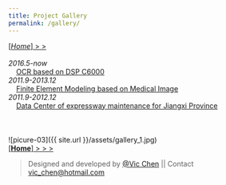 ```yaml
---
title: Project Gallery
permalink: /gallery/
---
```

[[*Home*]  > >](/)  
&nbsp;  
*2016.5-now*  
&nbsp; &nbsp; [OCR based on DSP C6000](/projects/project-03)  
*2011.9-2013.12*  
&nbsp; &nbsp; [Finite Element Modeling based on Medical Image](/projects/project-01)  
*2011.9-2012.12*  
&nbsp; &nbsp; [Data Center of expressway maintenance for Jiangxi Province](/projects/project-02)  
&nbsp;  
&nbsp;  
&nbsp;  
![picure-03]({{ site.url }}/assets/gallery_1.jpg)
&nbsp;  
[[**Home**]  > > >](/)  

>Designed and developed by [@Vic Chen](http://blog.csdn.net/k_shmily) \|\| Contact <a href="mailto:vic_chen@hotmail.com" class="email" title="联系邮箱">vic_chen@hotmail.com</a>